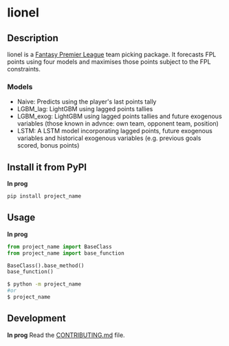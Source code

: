 # lionel

## Description
lionel is a [Fantasy Premier League]([url](https://fantasy.premierleague.com/)) team picking package. It forecasts FPL points using four models and maximises those points subject to the FPL constraints.

### Models
- Naive: Predicts using the player's last points tally
- LGBM_lag: LightGBM using lagged points tallies
- LGBM_exog: LightGBM using lagged points tallies and future exogenous variables (those known in advnce: own team, opponent team, position)
- LSTM: A LSTM model incorporating lagged points, future exogenous variables and historical exogenous variables (e.g. previous goals scored, bonus points)

## Install it from PyPI
**In prog**
```bash
pip install project_name
```

## Usage
**In prog**
```py
from project_name import BaseClass
from project_name import base_function

BaseClass().base_method()
base_function()
```

```bash
$ python -m project_name
#or
$ project_name
```

## Development
**In prog**
Read the [CONTRIBUTING.md](CONTRIBUTING.md) file.